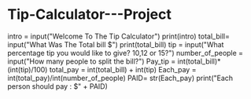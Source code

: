 # Tip-Calculator---Project
intro = input("Welcome To The Tip Calculator")
print(intro)
total_bill= input("What Was The Total bill $")
print(total_bill)
tip = input("What percentage tip you would like to give? 10,12 or 15?")
number_of_people = input("How many people to split the bill?")
Pay_tip = int(total_bill)*(int(tip)/100)
total_pay = int(total_bill) + int(tip)
Each_pay = int(total_pay)/int(number_of_people)
PAID= str(Each_pay)
print("Each person should pay : $" + PAID)
